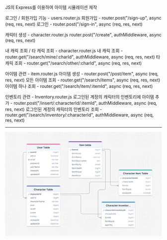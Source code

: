 JS의 Express를 이용하여 아이템 시뮬레이션 제작

로그인 / 회원가입 기능 - users.router.js
회원가입 - router.post("/sign-up", async (req, res, next)
로그인 - router.post("/sign-in", async (req, res, next)

캐릭터 생성 - character.router.js
router.post("/create", authMiddleware, async (req, res, next)

내 캐릭 조회 / 타 캐릭 조회 - character.router.js
내 캐릭 조회 - router.get("/search/mine/:charId", authMiddleware, async (req, res, next)
타 캐릭 조회 - router.get("/search/other/:charId", async (req, res, next)

아이템 관련 - item.router.js
아이템 생성 - router.post("/post/item", async (req, res, next)
모든 아이템 조회 - router.get("/search/items", async (req, res, next)
아이템 하나 조회 - router.get("/search/item/:itemId", async (req, res, next)

인벤토리 관련 - Inventory.router.js
로그인된 계정의 캐릭터의 인벤토리에 아이템 추가 - router.post("/insert/:characterId/:itemId", authMiddleware, async (req, res, next)
로그인된 계정의 캐릭터의 인벤토리 조회 - router.get("/search/inventory/:characterId", authMiddleware, async (req, res, next)

***
![데이터베이스 모델 이미지](https://github.com/ssy1248/ItemSimulation/blob/main/%EC%95%84%EC%9D%B4%ED%85%9C%20%EC%8B%9C%EB%AE%AC%EB%A0%88%EC%9D%B4%ED%84%B0%20%EB%8D%B0%EC%9D%B4%ED%84%B0%20%EB%AA%A8%EB%8D%B8.png)
